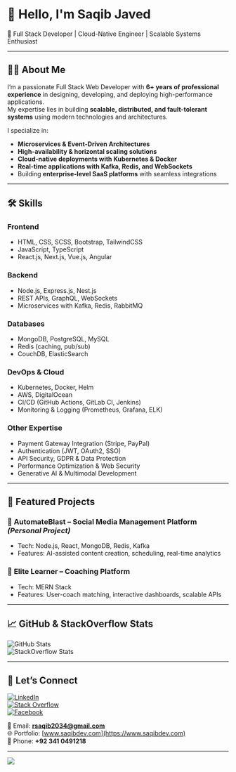# 👋 Hello, I'm Saqib Javed  

🚀 Full Stack Developer | Cloud-Native Engineer | Scalable Systems Enthusiast  

---

## 👨‍💻 About Me  

I’m a passionate Full Stack Web Developer with **6+ years of professional experience** in designing, developing, and deploying high-performance applications.  
My expertise lies in building **scalable, distributed, and fault-tolerant systems** using modern technologies and architectures.  

I specialize in:  
- **Microservices & Event-Driven Architectures**  
- **High-availability & horizontal scaling solutions**  
- **Cloud-native deployments with Kubernetes & Docker**  
- **Real-time applications with Kafka, Redis, and WebSockets**  
- Building **enterprise-level SaaS platforms** with seamless integrations  

---

## 🛠️ Skills  

### **Frontend**  
- HTML, CSS, SCSS, Bootstrap, TailwindCSS  
- JavaScript, TypeScript  
- React.js, Next.js, Vue.js, Angular  

### **Backend**  
- Node.js, Express.js, Nest.js  
- REST APIs, GraphQL, WebSockets  
- Microservices with Kafka, Redis, RabbitMQ  

### **Databases**  
- MongoDB, PostgreSQL, MySQL  
- Redis (caching, pub/sub)  
- CouchDB, ElasticSearch  

### **DevOps & Cloud**  
- Kubernetes, Docker, Helm  
- AWS, DigitalOcean  
- CI/CD (GitHub Actions, GitLab CI, Jenkins)  
- Monitoring & Logging (Prometheus, Grafana, ELK)  

### **Other Expertise**  
- Payment Gateway Integration (Stripe, PayPal)  
- Authentication (JWT, OAuth2, SSO)  
- API Security, GDPR & Data Protection  
- Performance Optimization & Web Security  
- Generative AI & Multimodal Development  

---

## 📂 Featured Projects  

### 🔹 **AutomateBlast** – Social Media Management Platform *(Personal Project)*  
- Tech: Node.js, React, MongoDB, Redis, Kafka  
- Features: AI-assisted content creation, scheduling, real-time analytics  

### 🔹 **Elite Learner** – Coaching Platform  
- Tech: MERN Stack  
- Features: User-coach matching, interactive dashboards, scalable APIs  

---

## 📈 GitHub & StackOverflow Stats  

![GitHub Stats](https://github-readme-stats.vercel.app/api?username=saqib-github&theme=dark&show_icons=true)  
![StackOverflow Stats](https://stackoverflow-badge.herokuapp.com/api/StackOverflowBadge/5379437)  

---

## 🤝 Let’s Connect  

[![LinkedIn](https://img.shields.io/badge/LinkedIn-%230077B5.svg?style=for-the-badge&logo=linkedin&logoColor=white)](https://www.linkedin.com/in/saqib-javed-316511114)  
[![Stack Overflow](https://img.shields.io/badge/StackOverflow-FE7A16?style=for-the-badge&logo=stack-overflow&logoColor=white)](https://stackoverflow.com/users/16339600/saqib)  
[![Facebook](https://img.shields.io/badge/Facebook-%231877F2.svg?style=for-the-badge&logo=facebook&logoColor=white)](https://www.facebook.com/saqibjaved0786/)  

📧 Email: **rsaqib2034@gmail.com**  
🌐 Portfolio: [www.saqibdev.com](https://www.saqibdev.com)  
📱 Phone: **+92 341 0491218**  

---

![](https://komarev.com/ghpvc/?username=saqib-github&color=blue&style=flat)
